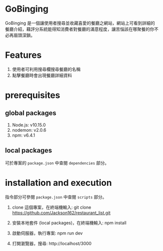 GoBinging
===
GoBinging 是一個讓使用者搜尋並收藏喜愛的餐廳之網站，網站上可看到詳細的餐廳介紹，藉評分系統能得知消費者對餐廳的滿意程度，讓苦惱該在哪聚餐的你不必再眉頭深鎖。<br> 

Features
============
1. 使用者可利用搜尋欄搜尋餐廳的名稱
2. 點擊餐廳時會出現餐廳詳細資料

prerequisites
================

## global packages

1. Node.js: v10.15.0 
2. nodemon: v2.0.6
3. npm: v6.4.1

## local packages

可於專案的 `package.json` 中查閱 `dependencies` 部分。<br> 

installation and execution
=======

指令部分可參閱 `package.json` 中查閱 `scripts` 部分。<br> 

1. clone 這個專案，在終端機輸入:
        git clone https://github.com/Jackson162/restaurant_list.git 

2.  安裝本地套件 (local packages)，在終端機輸入: 
        npm install

3.  啟動伺服器，執行專案:
        npm run dev

4.  打開瀏覽器，搜尋:
         http://localhost/3000
